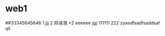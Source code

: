 ﻿# web1
##33345645646
1.jjj
2.将进酒
*2
eeeeee
[jgr](http://www.baidu.com)
111111
222
zyasdfsadfsaddsaf
qll

